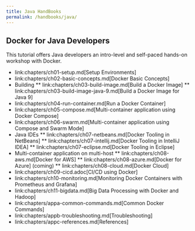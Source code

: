 ```yaml
---
title: Java HandBooks
permalink: /handbooks/java/
---
```



## Docker for Java Developers

This tutorial offers Java developers an intro-level and self-paced hands-on workshop with Docker.

* link:chapters/ch01-setup.md[Setup Environments]
* link:chapters/ch02-basic-concepts.md[Docker Basic Concepts]
* Building
** link:chapters/ch03-build-image.md[Build a Docker Image]
** link:chapters/ch03-build-image-java-9.md[Build a Docker Image for Java 9]
* link:chapters/ch04-run-container.md[Run a Docker Container]
* link:chapters/ch05-compose.md[Multi-container application using Docker Compose]
* link:chapters/ch06-swarm.md[Multi-container application using Compose and Swarm Mode]
* Java IDEs
** link:chapters/ch07-netbeans.md[Docker Tooling in NetBeans]
** link:chapters/ch07-intellij.md[Docker Tooling in IntelliJ IDEA]
** link:chapters/ch07-eclipse.md[Docker Tooling in Eclipse]
* Multi-container application on multi-host
** link:chapters/ch08-aws.md[Docker for AWS]
** link:chapters/ch08-azure.md[Docker for Azure] (coming)
** link:chapters/ch08-cloud.md[Docker Cloud]
* link:chapters/ch09-cicd.adoc[CI/CD using Docker]
* link:chapters/ch10-monitoring.md[Monitoring Docker Containers with Prometheus and Grafana]
* link:chapters/ch11-bigdata.md[Big Data Processing with Docker and Hadoop]
* link:chapters/appa-common-commands.md[Common Docker Commands]
* link:chapters/appb-troubleshooting.md[Troubleshooting]
* link:chapters/appc-references.md[References]
